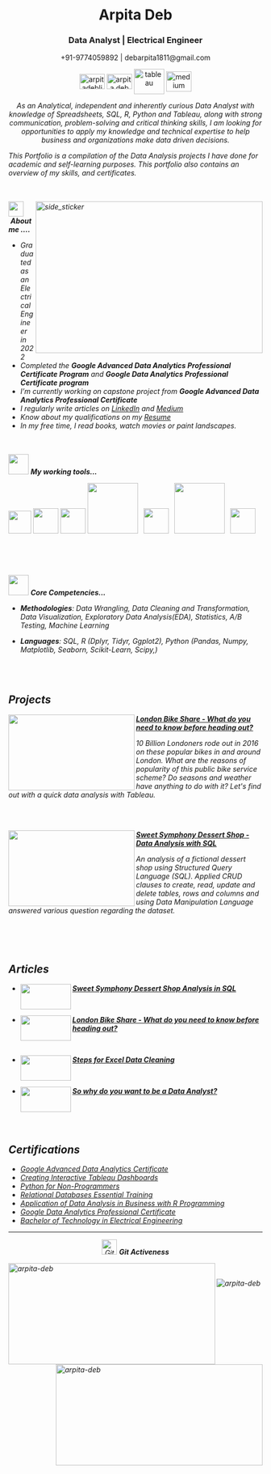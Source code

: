  <p align="center">

</p>
<h1 align="center"> Arpita Deb </h1>
<h3 align="center"> Data Analyst | Electrical Engineer </h3>
<p align="center">+91-9774059892 | debarpita1811@gmail.com </p>
<p align="center">
<a href="https://linkedin.com/in/arpitadeb1811" target="blank"><img align="center" src="https://myclouddoor.com/wp-content/uploads/2019/11/Linkedin-logo.png" alt="arpitadeblinkedin" height="30" width="50" /></a>
<a href="https://kaggle.com/arpitadeb1999" target="blank"><img align="center" src="https://cdn4.iconfinder.com/data/icons/logos-and-brands/512/189_Kaggle_logo_logos-1024.png" alt="arpita deb" height="30" width="50" /></a>
<a href="https://public.tableau.com/app/profile/arpita.deb5031" target="blank"><img align="center" src="https://dwglogo.com/wp-content/uploads/2016/07/1300px_Tableau_Software_logo-1024x704.png" alt="tableau" height="50" width="60" /></a>
<a href="https://medium.com/@debarpita1811" target="blank"><img align="center" src="https://cdn.icon-icons.com/icons2/3041/PNG/512/medium_logo_icon_189223.png" alt="medium" height="40" width="50" /></a>
</p>
</p>

<p align="center">
  <em>
  As an Analytical, independent and inherently curious Data Analyst with knowledge of Spreadsheets, SQL, R, Python and Tableau, along with strong communication, problem-solving and critical thinking skills, I am looking for opportunities to apply my knowledge and technical expertise to help business and organizations make data driven decisions.

   This Portfolio is a compilation of the Data Analysis projects I have done for academic and self-learning purposes. This portfolio also contains an overview of my skills, and certificates. 
<br><br><br>

</p>
<img align="right" width=450px height=300px alt="side_sticker" src="https://cdn.dribbble.com/users/43762/screenshots/1193020/line-graph-dribbbble.gif"/>

<img src="https://th.bing.com/th/id/R.27f7f575bd5a02e3a1558deb59538a4c?rik=Y7LSHv%2b5dNc9aQ&riu=http%3a%2f%2fs2.favim.com%2forig%2f150909%2fart-artwork-beautiful-black-and-white-Favim.com-3265813.gif&ehk=bIfYDmT4tvZl6Db0%2fxTh5Vr5%2bL5STh%2bajcRL6AGE5HE%3d&risl=&pid=ImgRaw&r=0" width="30px">&nbsp;***About me ....***
* Graduated as an Electrical Engineer in 2022
* Completed the **Google Advanced Data Analytics Professional Certificate Program** and **Google Data Analytics Professional Certificate program**
* I’m currently working on capstone project from **Google Advanced Data Analytics Professional Certificate**
* I regularly write articles on [LinkedIn](https://linkedin.com/in/arpitadeb1811) and [Medium](https://medium.com/@debarpita1811)
* Know about my qualifications on my [Resume](https://github.com/Arpita-deb/Arpita-deb/files/12396203/Arpita.Deb.Data.Analyst.Resume.2.pdf)
* In my free time, I read books, watch movies or paint landscapes.
<br><br><br>

<img src="https://th.bing.com/th/id/R.27f7f575bd5a02e3a1558deb59538a4c?rik=Y7LSHv%2b5dNc9aQ&riu=http%3a%2f%2fs2.favim.com%2forig%2f150909%2fart-artwork-beautiful-black-and-white-Favim.com-3265813.gif&ehk=bIfYDmT4tvZl6Db0%2fxTh5Vr5%2bL5STh%2bajcRL6AGE5HE%3d&risl=&pid=ImgRaw&r=0" width="40px">&nbsp;***My working tools...***
<p align="left">
<code><img  width="45" src="https://th.bing.com/th/id/OIP.ZoqKs96cGI7oDM6AxUR5AgHaHa?pid=ImgDet&rs=1"></code>
<code><img width="50" src="https://www.vectorlogo.zone/logos/r-project/r-project-icon.svg"></code>
<code><img width="50" src="https://e7.pngegg.com/pngimages/515/909/png-clipart-microsoft-sql-server-computer-servers-database-microsoft-microsoft-sql-server-server-computer.png"></code>
<code><img width="100" src="https://www.vectorlogo.zone/logos/python/python-ar21.svg"></code>
<code> <img height="50" src="https://www.vectorlogo.zone/logos/jupyter/jupyter-ar21.svg"> </code>
<code><img width="100" src="https://upload.vectorlogo.zone/logos/tableau/images/113a311a-6d5d-4b7e-9193-79807e4844e3.svg"></code>
<code> <img height="50" src="https://www.vectorlogo.zone/logos/numpy/numpy-ar21.svg"> </code>
</p>
<br><br><br>

<img src="https://th.bing.com/th/id/R.27f7f575bd5a02e3a1558deb59538a4c?rik=Y7LSHv%2b5dNc9aQ&riu=http%3a%2f%2fs2.favim.com%2forig%2f150909%2fart-artwork-beautiful-black-and-white-Favim.com-3265813.gif&ehk=bIfYDmT4tvZl6Db0%2fxTh5Vr5%2bL5STh%2bajcRL6AGE5HE%3d&risl=&pid=ImgRaw&r=0" width="40px">&nbsp;***Core Competencies...***
<p align="left"/>

  * **Methodologies**: Data Wrangling, Data Cleaning and Transformation, Data Visualization, Exploratory Data Analysis(EDA), Statistics, A/B Testing, Machine Learning

  * **Languages**: SQL, R (Dplyr, Tidyr, Ggplot2), Python (Pandas, Numpy, Matplotlib, Seaborn, Scikit-Learn, Scipy,)
</p>
<br><br>

## Projects

<img align="left" width="250" height="150" src="https://github.com/Arpita-deb/Sweet-Symphony-Dessert-Shop-SQL-Analysis/assets/139372731/0136ab97-9c1e-4c1b-bdf8-c1e454844f87"> **[London Bike Share - What do you need to know before heading out?](https://github.com/Arpita-deb/London_Bike_Share_Tableau_EDA.git)**
</p>10 Billion Londoners rode out in 2016 on these popular bikes in and around London. What are the reasons of popularity of this public bike service scheme? Do seasons and weather have anything to do with it? Let's find out with a quick data analysis with Tableau.
</p>
<br><br>

<img align="left" width="250" height="150" src="https://github.com/Arpita-deb/Sweet-Symphony-Dessert-Shop-SQL-Analysis/assets/139372731/bf20583e-2a4b-4e2d-b193-47f76dc0feb2"> **[Sweet Symphony Dessert Shop - Data Analysis with SQL ](https://github.com/Arpita-deb/Sweet-Symphony-Dessert-Shop-SQL-Analysis.git)**
</p>An analysis of a fictional dessert shop using Structured Query Language (SQL). Applied CRUD clauses to create, read, update and delete tables, rows and columns and using Data Manipulation Language answered various question regarding the dataset.

</p>
<br><br><br>

## Articles
* <img align="left" width="100" height="50" src="https://github.com/Arpita-deb/Sweet-Symphony-Dessert-Shop-SQL-Analysis/assets/139372731/bf20583e-2a4b-4e2d-b193-47f76dc0feb2">**[Sweet Symphony Dessert Shop Analysis in SQL](https://medium.com/@debarpita1811/sweet-symphony-dessert-shop-analysis-in-sql-6387e9a4add8)**
</p><br>

* <img align="left" width="100" height="50" src="https://github.com/Arpita-deb/Sweet-Symphony-Dessert-Shop-SQL-Analysis/assets/139372731/0136ab97-9c1e-4c1b-bdf8-c1e454844f87">**[London Bike Share - What do you need to know before heading out?](https://medium.com/@debarpita1811/london-bike-share-what-do-you-need-to-know-before-heading-out-2184f03913de)**
</p><br>

* <img align="left" width="100" height="50" src="https://github.com/Arpita-deb/Arpita-deb/assets/139372731/9204a296-9097-4f97-ab0e-e1b11aea2896">**[Steps for Excel Data Cleaning](https://medium.com/@debarpita1811/steps-for-excel-data-cleaning-a6c6d3e55578)**
</p><br>

* <img align="left" width="100" height="50" src="https://github.com/Arpita-deb/Arpita-deb/assets/139372731/7eb55f2c-c64d-48e6-883d-e70d5cdfcb9b">**[So why do you want to be a Data Analyst?](https://www.linkedin.com/pulse/so-why-do-you-want-data-analyst-arpita-deb/?trackingId=7tvhhIf9SPWinjNytmOqPw%3D%3D)**
</p>
<br><br><br>

## Certifications
* [Google Advanced Data Analytics Certificate](https://drive.google.com/file/d/1046c-uXJ393swVEhrjjnpV20JxtkRTVK/view?usp=drive_link)
* [Creating Interactive Tableau Dashboards](https://www.linkedin.com/learning/certificates/9007f74213a9596028750ae08e764d0f4bb8f85abd7bc49b265b68123e16ddf8)
* [Python for Non-Programmers](https://www.linkedin.com/learning/certificates/e9c452c355fdd0d18175f7f893c54306b306758b201f70c22d464300d44ee97d)
* [Relational Databases Essential Training](https://drive.google.com/file/d/1uXEgecbe2giUQpxB2VWB6Ad-Iy7lcIZg/view?usp=drive_link)
* [Application of Data Analysis in Business with R Programming](https://drive.google.com/file/d/1tIQJtuuEfJLNItPPRyjOUr4XmTOgrsXa/view?usp=drive_link)
* [Google Data Analytics Professional Certificate](https://drive.google.com/file/d/1Qkf1KQ9Q79Uv31fCmk34C4vp8oFzq2-a/view?usp=sharing)
* [Bachelor of Technology in Electrical Engineering](https://drive.google.com/file/d/16ifkrcYjaCn6AmkfkPW3nXsjh0qWcsHC/view?usp=sharing)

<hr>
<p align="center">
<img src="https://media.giphy.com/media/W5eoZHPpUx9sapR0eu/giphy.gif" width="30px" alt="Git"/>&nbsp;<i><b>Git Activeness</b></i></p>

<p><img align="left" src="https://github-readme-stats.vercel.app/api/top-langs?username=arpita-deb&show_icons=true&locale=en&layout=compact&theme=chartreuse-dark" alt="arpita-deb" width="410" height="200" /></p>
<p>&nbsp;<img align="right" src="https://github-readme-stats.vercel.app/api?username=arpita-deb&show_icons=true&locale=en&theme=chartreuse-dark" alt="arpita-deb" width="410" height="200"</b></i></p>
<p><img align="center" src="https://github-readme-streak-stats.herokuapp.com/?user=arpita-deb&show_icons=true&locale=en&theme=chartreuse-dark" alt="arpita-deb" /></p>


